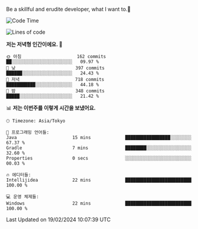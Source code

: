 Be a skillful and erudite developer, what I want to.👶

<!--START_SECTION:waka-->
![Code Time](http://img.shields.io/badge/Code%20Time-432%20hrs%205%20mins-blue)

![Lines of code](https://img.shields.io/badge/%EC%A0%80%EB%8A%94%20%EC%97%AC%ED%83%9C%EA%B9%8C%EC%A7%80%20-756.5%20thousand%20%EC%A4%84%EC%9D%98%20%EC%BD%94%EB%93%9C%EB%A5%BC%20%EC%9E%91%EC%84%B1%ED%96%88%EC%96%B4%EC%9A%94.-blue)

**저는 저녁형 인간이에요. 🦉** 

```text
🌞 아침                     162 commits         ██░░░░░░░░░░░░░░░░░░░░░░░   09.97 % 
🌆 낮　                     397 commits         ██████░░░░░░░░░░░░░░░░░░░   24.43 % 
🌃 저녁                     718 commits         ███████████░░░░░░░░░░░░░░   44.18 % 
🌙 밤　                     348 commits         █████░░░░░░░░░░░░░░░░░░░░   21.42 % 
```


📊 **저는 이번주를 이렇게 시간을 보냈어요.** 

```text
🕑︎ Timezone: Asia/Tokyo

💬 프로그래밍 언어들: 
Java                     15 mins             █████████████████░░░░░░░░   67.37 % 
Gradle                   7 mins              ████████░░░░░░░░░░░░░░░░░   32.60 % 
Properties               0 secs              ░░░░░░░░░░░░░░░░░░░░░░░░░   00.03 % 

🔥 에디터들: 
Intellijidea             22 mins             █████████████████████████   100.00 % 

💻 운영 체제들: 
Windows                  22 mins             █████████████████████████   100.00 % 
```


 Last Updated on 19/02/2024 10:07:39 UTC
<!--END_SECTION:waka-->
